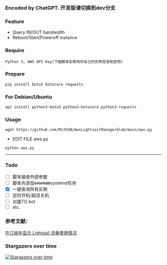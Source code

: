 ### Encoded by ChatGPT. 开发版请切换到dev分支

### Feature
- Query IN/OUT bandwidth
- Reboot/Start/Poweroff instance

### Require
`Python 3, AWS API Key(下载脚本后修改你自己的实例信息和密钥)`

### Prepare
```
pip install boto3 botocore requests
```

### For Debian/Ubuntu
```
apt install python3-boto3 python3-botocore python3-requests
```

### Usage
```
wget https://github.com/MJJSUN/AwsLightsailManage/blob/main/aws.py
```

- EDIT FILE aws.py

```
python aws.py
```

---

### Todo

- [ ] 脚本接收外部参数
- [ ] 脚本内添加~~crontab~~systemd任务
- [x] 一键查询所有实例
- [ ] 定时开机/超流关机
- [ ] 对接TG bot
- [ ] etc.

### 参考文献:
[在订阅中显示 Lightsail 流量使用情况](https://moenew.us/Lightsail-Traffic-Subscription.html)

### Stargazers over time
[![Stargazers over time](https://starchart.cc/MJJSUN/AwsLightsailManage.svg?variant=adaptive)](https://starchart.cc/MJJSUN/AwsLightsailManage)
